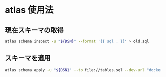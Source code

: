 # atlas 使用法

## 現在スキーマの取得

```bash
atlas schema inspect -u "${DSN}" --format '{{ sql . }}' > old.sql
```

## スキーマを適用

```bash
atlas schema apply -u "${DSN}" --to file://tables.sql --dev-url "docker://postgres/15/dev"
```
